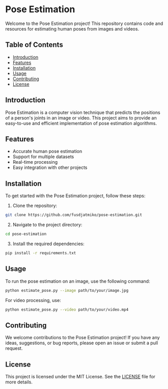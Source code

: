 # Pose Estimation

Welcome to the Pose Estimation project! This repository contains code and resources for estimating human poses from images and videos.

## Table of Contents

- [Introduction](#introduction)
- [Features](#features)
- [Installation](#installation)
- [Usage](#usage)
- [Contributing](#contributing)
- [License](#license)

## Introduction

Pose Estimation is a computer vision technique that predicts the positions of a person's joints in an image or video. This project aims to provide an easy-to-use and efficient implementation of pose estimation algorithms.

## Features

- Accurate human pose estimation
- Support for multiple datasets
- Real-time processing
- Easy integration with other projects

## Installation

To get started with the Pose Estimation project, follow these steps:

1. Clone the repository:
  ```sh
  git clone https://github.com/fusdjatmiko/pose-estimation.git
  ```
2. Navigate to the project directory:
  ```sh
  cd pose-estimation
  ```
3. Install the required dependencies:
  ```sh
  pip install -r requirements.txt
  ```

## Usage

To run the pose estimation on an image, use the following command:
```sh
python estimate_pose.py --image path/to/your/image.jpg
```

For video processing, use:
```sh
python estimate_pose.py --video path/to/your/video.mp4
```

## Contributing

We welcome contributions to the Pose Estimation project! If you have any ideas, suggestions, or bug reports, please open an issue or submit a pull request.

## License

This project is licensed under the MIT License. See the [LICENSE](LICENSE) file for more details.
